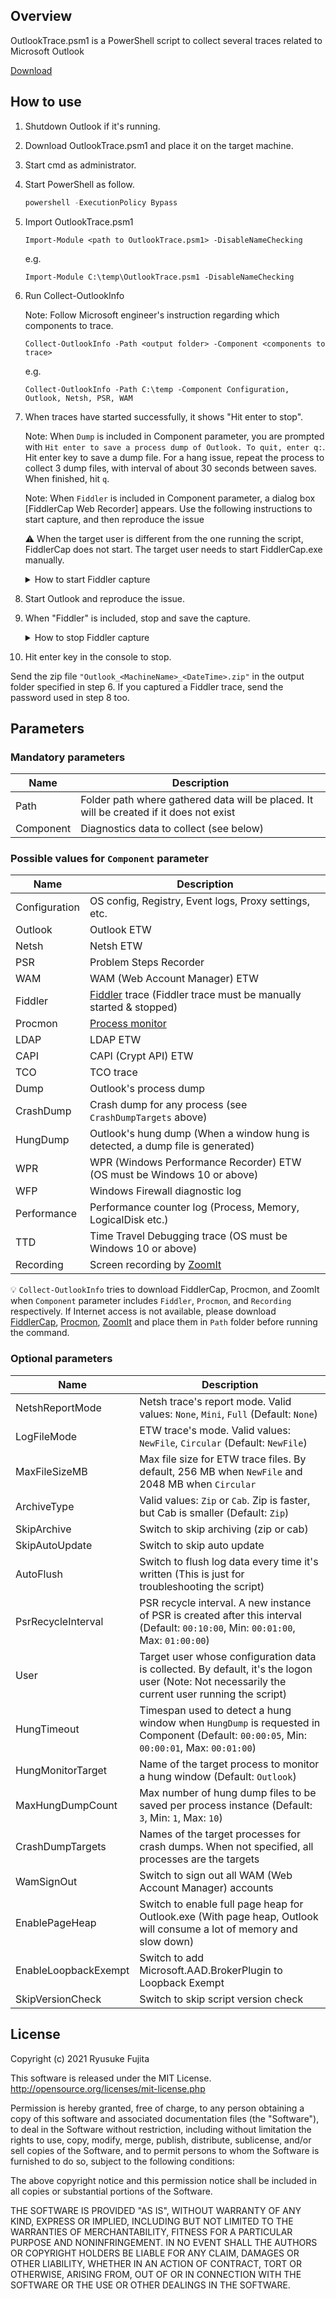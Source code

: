 ﻿## Overview

OutlookTrace.psm1 is a PowerShell script to collect several traces related to Microsoft Outlook

[Download](https://github.com/jpmessaging/OutlookTrace/releases/download/v2023-07-18/OutlookTrace.psm1)

## How to use

1.  Shutdown Outlook if it's running.
2.  Download OutlookTrace.psm1 and place it on the target machine.
3.  Start cmd as administrator.
4.  Start PowerShell as follow.

    ```PowerShell
    powershell -ExecutionPolicy Bypass
    ```

5.  Import OutlookTrace.psm1

    ```
    Import-Module <path to OutlookTrace.psm1> -DisableNameChecking
    ```

    e.g.

    ```
    Import-Module C:\temp\OutlookTrace.psm1 -DisableNameChecking
    ```

6.  Run Collect-OutlookInfo

    Note: Follow Microsoft engineer's instruction regarding which components to trace.

    ```
    Collect-OutlookInfo -Path <output folder> -Component <components to trace>
    ```

    e.g.

    ```
    Collect-OutlookInfo -Path C:\temp -Component Configuration, Outlook, Netsh, PSR, WAM
    ```

7.  When traces have started successfully, it shows "Hit enter to stop".

    Note: When `Dump` is included in Component parameter, you are prompted with `Hit enter to save a process dump of Outlook. To quit, enter q:`. Hit enter key to save a dump file. For a hang issue, repeat the process to collect 3 dump files, with interval of about 30 seconds between saves. When finished, hit `q`.

    Note: When `Fiddler` is included in Component parameter, a dialog box [FiddlerCap Web Recorder] appears. Use the following instructions to start capture, and then reproduce the issue

    ⚠️ When the target user is different from the one running the script, FiddlerCap does not start. The target user needs to start FiddlerCap.exe manually.

    <details>
        <summary>How to start Fiddler capture</summary>
        
    1. Check [Decrypt HTTPS traffic]
    2. When the following explanation appears, read it and click [OK].

        ```
        HTTPS decryption will enable your debugging buddy to see the raw traffic sent via the HTTPS protocol.

        This feature works by decrypting SSL traffic and reencrypting it using a locally generated certificate. FiddlerCap will generate this certificate and remove it when you close this tool.
        You may choose to temporarily install this certificate in the Trusted store to avoid warnings from your browser or client application.
        ```

    3.  Click [Yes] on the following security warning.

        ```
        You are about to install a certificate from a certification authority (CA) claiming to represent:

        DO_NOT_TRUST_FiddlerRoot

        Windows cannot validate that the certificate is actually from "DO_NOT_TRUST_FiddlerRoot". You should confirm its origin by contacting "DO_NOT_TRUST_FiddlerRoot". The following number will assist you in this process:

        Thumbprint (sha1): ***

        Warning:
        If you install this root certificate, Windows will automatically trust any certificate issued by this CA. Installing a certificate with an unconfirmed thumbprint is a security risk. If you click "Yes" you acknowledge this risk.

        Do you want to install this certificate?
        ```

    4.  Click [1. Start capture].

        If a web browser starts automatically, you can close the browser.

    </details>

8.  Start Outlook and reproduce the issue.
9.  When "Fiddler" is included, stop and save the capture.

    <details>
    <summary>How to stop Fiddler capture</summary>

    1.  Click [2. Stop Capture].
    2.  Click [3. Save Capture].
    3.  In [Save as type], select `Password-Protected Capture (*.saz)`.
    4.  Save the capture in the folder with GUID name created under "Path" parameter you specified in Collect-OutloookInfo.
    5.  Close the [FiddlerCap Web Recorder] dialog box.

        If the following dialog appears, click [Yes].

        ```
        Do you want to DELETE the following certificate from the Root Store?

        Subject : DO_NOT_TRUST_FiddlerRoot, DO_NOT_TRUST, Created by http://www.fiddler2.com
        Issuer : Self Issued
        Time Validity : ***
        Serial Number : ***
        Thumbprint (sha1) : ***
        Thumbprint (md5) : ***
        ```

    </details>

10. Hit enter key in the console to stop.

Send the zip file `"Outlook_<MachineName>_<DateTime>.zip"` in the output folder specified in step 6.
If you captured a Fiddler trace, send the password used in step 8 too.

## Parameters

### Mandatory parameters

| Name      | Description                                                                             |
| --------- | --------------------------------------------------------------------------------------- |
| Path      | Folder path where gathered data will be placed. It will be created if it does not exist |
| Component | Diagnostics data to collect (see below)                                                 |

### Possible values for `Component` parameter

| Name          | Description                                                                                                    |
| ------------- | -------------------------------------------------------------------------------------------------------------- |
| Configuration | OS config, Registry, Event logs, Proxy settings, etc.                                                          |
| Outlook       | Outlook ETW                                                                                                    |
| Netsh         | Netsh ETW                                                                                                      |
| PSR           | Problem Steps Recorder                                                                                         |
| WAM           | WAM (Web Account Manager) ETW                                                                                  |
| Fiddler       | [Fiddler](https://www.telerik.com/fiddler/fiddlercap) trace (Fiddler trace must be manually started & stopped) |
| Procmon       | [Process monitor](https://docs.microsoft.com/en-us/sysinternals/downloads/procmon)                             |
| LDAP          | LDAP ETW                                                                                                       |
| CAPI          | CAPI (Crypt API) ETW                                                                                           |
| TCO           | TCO trace                                                                                                      |
| Dump          | Outlook's process dump                                                                                         |
| CrashDump     | Crash dump for any process (see `CrashDumpTargets` above)                                                      |
| HungDump      | Outlook's hung dump (When a window hung is detected, a dump file is generated)                                 |
| WPR           | WPR (Windows Performance Recorder) ETW (OS must be Windows 10 or above)                                        |
| WFP           | Windows Firewall diagnostic log                                                                                |
| Performance   | Performance counter log (Process, Memory, LogicalDisk etc.)                                                    |
| TTD           | Time Travel Debugging trace (OS must be Windows 10 or above)                                                   |
| Recording     | Screen recording by [ZoomIt](https://download.sysinternals.com/files/ZoomIt.zip)                               |

💡 `Collect-OutlookInfo` tries to download FiddlerCap, Procmon, and ZoomIt when `Component` parameter includes `Fiddler`, `Procmon`, and `Recording` respectively. If Internet access is not available, please download [FiddlerCap](https://telerik-fiddler.s3.amazonaws.com/fiddler/FiddlerCapSetup.exe), [Procmon](https://download.sysinternals.com/files/ProcessMonitor.zip), [ZoomIt](https://download.sysinternals.com/files/ZoomIt.zip) and place them in `Path` folder before running the command.

### Optional parameters

| Name                 | Description                                                                                                                                    |
| -------------------  | ---------------------------------------------------------------------------------------------------------------------------------------------- |
| NetshReportMode      | Netsh trace's report mode. Valid values: `None`, `Mini`, `Full` (Default: `None`)                                                              |
| LogFileMode          | ETW trace's mode. Valid values: `NewFile`, `Circular` (Default: `NewFile`)                                                                     |
| MaxFileSizeMB        | Max file size for ETW trace files. By default, 256 MB when `NewFile` and 2048 MB when `Circular`                                               |
| ArchiveType          | Valid values: `Zip` or `Cab`. Zip is faster, but Cab is smaller (Default: `Zip`)                                                               |
| SkipArchive          | Switch to skip archiving (zip or cab)                                                                                                          |
| SkipAutoUpdate       | Switch to skip auto update                                                                                                                     |
| AutoFlush            | Switch to flush log data every time it's written (This is just for troubleshooting the script)                                                 |
| PsrRecycleInterval   | PSR recycle interval. A new instance of PSR is created after this interval (Default: `00:10:00`, Min: `00:01:00`, Max: `01:00:00`)             |
| User                 | Target user whose configuration data is collected. By default, it's the logon user (Note: Not necessarily the current user running the script) |
| HungTimeout          | Timespan used to detect a hung window when `HungDump` is requested in Component (Default: `00:00:05`, Min: `00:00:01`, Max: `00:01:00`)        |
| HungMonitorTarget    | Name of the target process to monitor a hung window (Default: `Outlook`)                                                                       |
| MaxHungDumpCount     | Max number of hung dump files to be saved per process instance (Default: `3`, Min: `1`, Max: `10`)                                             |
| CrashDumpTargets     | Names of the target processes for crash dumps. When not specified, all processes are the targets                                               |
| WamSignOut           | Switch to sign out all WAM (Web Account Manager) accounts                                                                                      |
| EnablePageHeap       | Switch to enable full page heap for Outlook.exe (With page heap, Outlook will consume a lot of memory and slow down)                           |
| EnableLoopbackExempt | Switch to add Microsoft.AAD.BrokerPlugin to Loopback Exempt                                                                                    |
| SkipVersionCheck     | Switch to skip script version check                                                                                                            |

## License

Copyright (c) 2021 Ryusuke Fujita

This software is released under the MIT License.  
http://opensource.org/licenses/mit-license.php

Permission is hereby granted, free of charge, to any person obtaining a copy of this software and associated documentation files (the "Software"), to deal in the Software without restriction, including without limitation the rights to use, copy, modify, merge, publish, distribute, sublicense, and/or sell copies of the Software, and to permit persons to whom the Software is furnished to do so, subject to the following conditions:

The above copyright notice and this permission notice shall be included in all copies or substantial portions of the Software.

THE SOFTWARE IS PROVIDED "AS IS", WITHOUT WARRANTY OF ANY KIND, EXPRESS OR IMPLIED, INCLUDING BUT NOT LIMITED TO THE WARRANTIES OF MERCHANTABILITY, FITNESS FOR A PARTICULAR PURPOSE AND NONINFRINGEMENT. IN NO EVENT SHALL THE AUTHORS OR COPYRIGHT HOLDERS BE LIABLE FOR ANY CLAIM, DAMAGES OR OTHER LIABILITY, WHETHER IN AN ACTION OF CONTRACT, TORT OR OTHERWISE, ARISING FROM, OUT OF OR IN CONNECTION WITH THE SOFTWARE OR THE USE OR OTHER DEALINGS IN THE SOFTWARE.
